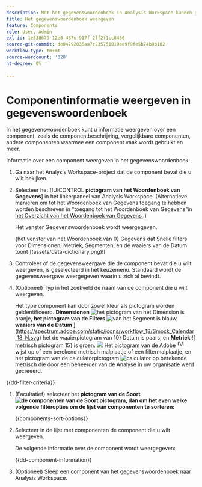 ```yaml
---
description: Met het gegevenswoordenboek in Analysis Workspace kunnen gebruikers de verschillende componenten in Analysis Workspace, waaronder het beoogde gebruik, die zijn goedgekeurd, duplicaten zijn, catalogiseren en bijhouden, enzovoort.
title: Het gegevenswoordenboek weergeven
feature: Components
role: User, Admin
exl-id: 1e538679-12e0-487c-917f-2ff2f1cc8436
source-git-commit: de04792035aa7c235751019ee9f9fe5b74b9b102
workflow-type: tm+mt
source-wordcount: '320'
ht-degree: 0%

---
```


# Componentinformatie weergeven in gegevenswoordenboek

In het gegevenswoordenboek kunt u informatie weergeven over een component, zoals de componentbeschrijving, vergelijkbare componenten, andere componenten waarmee een component vaak wordt gebruikt en meer.

Informatie over een component weergeven in het gegevenswoordenboek:

1. Ga naar het Analysis Workspace-project dat de component bevat die u wilt bekijken.

1. Selecteer het [!UICONTROL **pictogram van het Woordenboek van Gegevens**] in het linkerpaneel van Analysis Workspace. (Alternatieve manieren om tot het Woordenboek van Gegevens toegang te hebben worden beschreven in &quot;toegang tot het Woordenboek van Gegevens&quot;in [ het Overzicht van het Woordenboek van Gegevens ](/help/components/data-dictionary/data-dictionary-overview.md).)

   Het venster Gegevenswoordenboek wordt weergegeven.

   {het venster van het Woordenboek van 0} Gegevens dat Snelle filters voor Dimensionen, Metriek, Segmenten, en de waaiers van de Datum toont ](assets/data-dictionary.png)![

   <!--double-check this screenshot. I mocked the admin view up a bit to get rid of the Dictionary health tab.-->

1. Controleer of de gegevensweergave die de component bevat die u wilt weergeven, is geselecteerd in het keuzemenu. Standaard wordt de gegevensweergave weergegeven waarin u zich al bevindt.

1. (Optioneel) Typ in het zoekveld de naam van de component die u wilt weergeven.

   Het type component kan door zowel kleur als pictogram worden geïdentificeerd. **Dimensionen** ![ het pictogram van het Dimension ](https://spectrum.adobe.com/static/icons/workflow_18/Smock_Data_18_N.svg) is oranje, **het pictogram van de Filters** ![ van het Segment ](https://spectrum.adobe.com/static/icons/workflow_18/Smock_Segmentation_18_N.svg) is blauw, **waaiers van de Datum** ](https://spectrum.adobe.com/static/icons/workflow_18/Smock_Calendar_18_N.svg) het de waaierpictogram van 10} Datum is paars, en **Metriek** ![ metrisch pictogram 15} is groen. ![](https://spectrum.adobe.com/static/icons/workflow_18/Smock_Event_18_N.svg) Het pictogram van de Adobe ![ Adobe ](assets/default-calc-metric-icon.png) wijst op of een berekend metrisch malplaatje of een filtermalplaatje, en het pictogram van de calculatorpictogram ![ calculator ](https://spectrum.adobe.com/static/icons/workflow_18/Smock_Calculator_18_N.svg) op berekende metrisch die door een beheerder van de Analyse in uw organisatie werd gecreeerd.

{{dd-filter-criteria}}

1. (Facultatief) selecteer het **pictogram van de Soort ![ de componenten van de Soort pictogram ](https://spectrum.adobe.com/static/icons/workflow_18/Smock_SortOrderDown_18_N.svg), dan om het even welke volgende filteropties om de lijst van componenten te sorteren:**

   {{components-sort-options}}

1. Selecteer in de lijst met componenten de component die u wilt weergeven.

   De volgende informatie over de component wordt weergegeven:

   {{dd-component-information}}

1. (Optioneel) Sleep een component van het gegevenswoordenboek naar Analysis Workspace.
